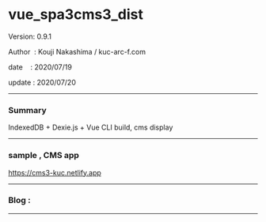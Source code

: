 ﻿# vue_spa3cms3_dist

 Version: 0.9.1

 Author  : Kouji Nakashima / kuc-arc-f.com

 date    : 2020/07/19

 update  : 2020/07/20

***
### Summary

IndexedDB + Dexie.js + Vue CLI build, cms display


***
### sample , CMS app

https://cms3-kuc.netlify.app

***
### Blog :


***

